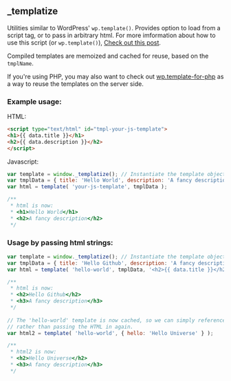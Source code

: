 _templatize
---

Utilities similar to WordPress' `wp.template()`. Provides option to load from a <prefix><id> script tag,
or to pass in arbitrary html. For more imformation about how to use this script (or `wp.template()`), [Check out this post](http://zao.is/blog/2017/03/22/how-to-use-wp-template/).

Compiled templates are memoized and cached for reuse, based on the `tmplName`.

If you're using PHP, you may also want to check out [wp.template-for-php](https://github.com/jtsternberg/wp.template-for-php) as a way to reuse the templates on the server side.

### Example usage:

HTML:

```html
<script type="text/html" id="tmpl-your-js-template">
<h1>{{ data.title }}</h1>
<h2>{{ data.description }}</h2>
</script>
```

Javascript:

```js
var template = window._templatize(); // Instantiate the template object to a var.
var tmplData = { title: 'Hello World', description: 'A fancy description' };
var html = template( 'your-js-template', tmplData );

/**
 * html is now:
 * <h1>Hello World</h1>
 * <h2>A fancy description</h2>
 */
```

### Usage by passing html strings:

```js
var template = window._templatize(); // Instantiate the template object to a var.
var tmplData = { title: 'Hello Github', description: 'A fancy description' };
var html = template( 'hello-world', tmplData, '<h2>{{ data.title }}</h2><h3>{{ data.description }}</h3>' );

/**
 * html is now:
 * <h2>Hello Github</h2>
 * <h3>A fancy description</h3>
 */
 
// The 'hello-world' template is now cached, so we can simply reference by ID,
// rather than passing the HTML in again.
var html2 = template( 'hello-world', { hello: 'Hello Universe' } );

/**
 * html2 is now:
 * <h2>Hello Universe</h2>
 * <h3>A fancy description</h3>
 */

```

